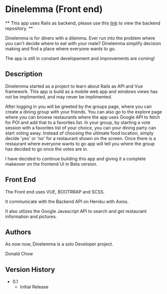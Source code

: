 # Dinelemma (Front end)

** This app uses Rails as backend, please use this [link](https://github.com/Donald-Chow/dinelemma-backend) to view the backend repository. **

Dinelemma is for diners with a dilemma. Ever run into the problem where you can't decide where to eat with your mate? Dinelemma simplify decision making and find a place where everyone wants to go.

The app is still in constant developement and improvements are coming!

## Description

Dinelemma started as a project to learn about Rails as API and Vue framework. This app is build as a mobile web app and windows views has not be implimented, and may never be implimented.

After logging in you will be greeted by the groups page, where you can create a dining group with your friends. 
You can also go to the explore page where you can browse restaurants where the app uses Google API to fetch for POI and add that to a favorites list. 
In your group, by starting a vote session with a favorites list of your choice, you can your dining party can start voting away.
Instead of choosing the ultimate food location, simply decide 'yes' or 'no' for a restaurant shown on the screen.
Once there is a restaurant where everyone wants to go app will tell you where the group has decided to go once the votes are in.

I have decided to continue building this app and giving it a complete makeover on the frontend UI in Beta version.

## Front End

The Front end uses VUE, BOOTRRAP and SCSS.

It communicate with the Backend API on Heroku with Axios.

It also utlizes the Google Javascript API to search and get restaurant information and pictures.


## Authors

As now now, Dinelemma is a solo Developer project.

Donald Chow  

## Version History

* 0.1
    * Initial Release
